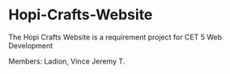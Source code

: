 # Hopi-Crafts-Website
 
 The Hopi Crafts Website is a requirement project for CET 5 Web Development

 Members:
 Ladion, Vince Jeremy T.